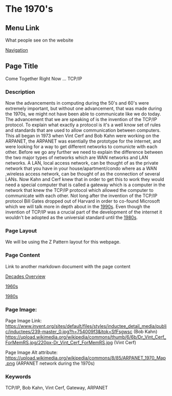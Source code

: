 # The 1970's

## Menu Link
What people see on the website

[Navigation](/content/sections/navbar.md)


## Page Title
Come Together Right Now ... TCP/IP


### Description
Now the advancements in computing during the 50's and 60's were extremely important, but without one advancement,
that was made during the 1970s, we might not have been able to communicate like we do today. The advancement that we are
speaking of is the invention of the TCP/IP protocol. To explain what exactly a protocol is it's a well know set of rules and
standards that are used to allow communication between computers. This all began in 1973 when Vint Cerf and Bob Kahn
were working on the ARPANET, the ARPANET was esentially the prototype for the internet, and were looking for a way to get
different networks to comunicte with each other. Before we go any further we need to explain the difference between the two major
types of networks which are WAN networks and LAN networks. A LAN, local access network, can be thought of as the private network
that you have in your house/apartment/condo where as a WAN ,wireless access network, can be thought of as the connection of
several LANs. Now Kahn and Cerf knew that in order to get this to work they would need a special computer that is called a gateway
which is a computer in the network that knew the TCP/IP protocol which allowed the computer to communicate with each other. Not
long after the invention of the TCP/IP protocol Bill Gates dropped out of Harvard in order to co-found Microsoft which we will 
talk more in depth about in the [1990s](/content/decades/1990s.md). Even though the invention of TCP/IP was a crucial part of the
development of the internet it wouldn't be adopted as the universial standard until the [1980s](/content/decades/1980s.md).

### Page Layout
We will be using the Z Pattern layout for this webpage.

### Page Content
Link to another markdown document with the page content

[Decades Overview](/content/decades)

[1960s](/content/decades/1960s.md)

[1980s](/content/decades/1980s.md)


### Page Image:

Page Image Link:  https://www.invent.org/sites/default/files/styles/inductee_detail_media/public/inductees/239-master_0.jpg?h=754009f3&itok=SfFsgwsc (Bob Kahn)
https://upload.wikimedia.org/wikipedia/commons/thumb/6/6b/Dr_Vint_Cerf_ForMemRS.jpg/220px-Dr_Vint_Cerf_ForMemRS.jpg (Vint Cerf)

Page Image Alt attribute:
https://upload.wikimedia.org/wikipedia/commons/8/85/ARPANET_1970_Map.png (ARPANET network during the 1970s)


### Keywords
TCP/IP, Bob Kahn, Vint Cerf, Gateway, ARPANET
